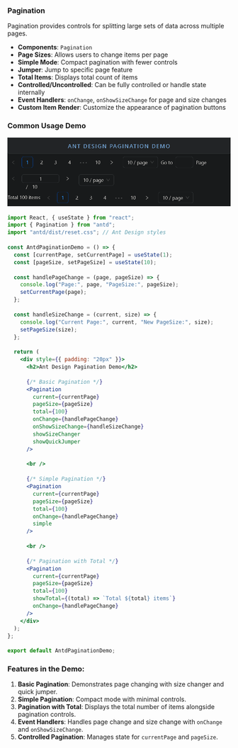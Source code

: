 ### Pagination

Pagination provides controls for splitting large sets of data across multiple pages.

- **Components**: `Pagination`
- **Page Sizes**: Allows users to change items per page
- **Simple Mode**: Compact pagination with fewer controls
- **Jumper**: Jump to specific page feature
- **Total Items**: Displays total count of items
- **Controlled/Uncontrolled**: Can be fully controlled or handle state internally
- **Event Handlers**: `onChange`, `onShowSizeChange` for page and size changes
- **Custom Item Render**: Customize the appearance of pagination buttons

### Common Usage Demo

![image-20241120123426859](assets\image-20241120123426859.png)

```jsx
import React, { useState } from "react";
import { Pagination } from "antd";
import "antd/dist/reset.css"; // Ant Design styles

const AntdPaginationDemo = () => {
  const [currentPage, setCurrentPage] = useState(1);
  const [pageSize, setPageSize] = useState(10);

  const handlePageChange = (page, pageSize) => {
    console.log("Page:", page, "PageSize:", pageSize);
    setCurrentPage(page);
  };

  const handleSizeChange = (current, size) => {
    console.log("Current Page:", current, "New PageSize:", size);
    setPageSize(size);
  };

  return (
    <div style={{ padding: "20px" }}>
      <h2>Ant Design Pagination Demo</h2>

      {/* Basic Pagination */}
      <Pagination
        current={currentPage}
        pageSize={pageSize}
        total={100}
        onChange={handlePageChange}
        onShowSizeChange={handleSizeChange}
        showSizeChanger
        showQuickJumper
      />

      <br />

      {/* Simple Pagination */}
      <Pagination
        current={currentPage}
        pageSize={pageSize}
        total={100}
        onChange={handlePageChange}
        simple
      />

      <br />

      {/* Pagination with Total */}
      <Pagination
        current={currentPage}
        pageSize={pageSize}
        total={100}
        showTotal={(total) => `Total ${total} items`}
        onChange={handlePageChange}
      />
    </div>
  );
};

export default AntdPaginationDemo;
```

### Features in the Demo:
1. **Basic Pagination**: Demonstrates page changing with size changer and quick jumper.
2. **Simple Pagination**: Compact mode with minimal controls.
3. **Pagination with Total**: Displays the total number of items alongside pagination controls.
4. **Event Handlers**: Handles page change and size change with `onChange` and `onShowSizeChange`.
5. **Controlled Pagination**: Manages state for `currentPage` and `pageSize`.
